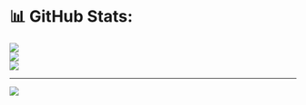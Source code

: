 # 📊 GitHub Stats:
![](https://github-readme-stats.vercel.app/api?username=AnshAggr1303&theme=dark&hide_border=false&include_all_commits=false&count_private=false)<br/>
![](https://nirzak-streak-stats.vercel.app/?user=AnshAggr1303&theme=dark&hide_border=false)<br/>
![](https://github-readme-stats.vercel.app/api/top-langs/?username=AnshAggr1303&theme=dark&hide_border=false&include_all_commits=false&count_private=false&layout=compact)

---
[![](https://visitcount.itsvg.in/api?id=AnshAggr1303&icon=0&color=0)](https://visitcount.itsvg.in)

<!-- Proudly created with GPRM ( https://gprm.itsvg.in ) -->
